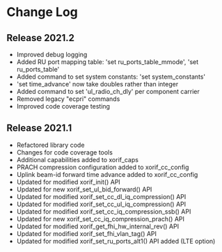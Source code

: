 # Change Log

## Release 2021.2
* Improved debug logging
* Added RU port mapping table: 'set ru_ports_table_mmode', 'set ru_ports_table'
* Added command to set system constants: 'set system_constants'
* 'set time_advance' now take doubles rather than integer
* Added command to set 'ul_radio_ch_dly' per component carrier
* Removed legacy "ecpri" commands
* Improved code coverage testing

## Release 2021.1
* Refactored library code
* Changes for code coverage tools
* Additional capabilities added to xorif_caps
* PRACH compression configuration added to xorif_cc_config
* Uplink beam-id forward time advance added to xorif_cc_config
* Updated for modified xorif_init() API
* Updated for new xorif_set_ul_bid_forward() API
* Updated for modified xorif_set_cc_dl_iq_compression() API
* Updated for modified xorif_set_cc_ul_iq_compression() API
* Updated for modified xorif_set_cc_iq_compression_ssb() API
* Updated for new xorif_set_cc_iq_compression_prach() API
* Updated for modified xorif_get_fhi_hw_internal_rev() API
* Updated for modified xorif_set_fhi_vlan_tag() API
* Updated for modified xorif_set_ru_ports_alt1() API added (LTE option)
